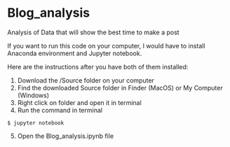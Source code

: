 # Blog_analysis
Analysis of Data that will show the best time to make a post

If you want to run this code on your computer, I would have to install Anaconda environment and Jupyter notebook.


Here are the instructions after you have both of them installed:

1. Download the /Source folder on your computer
2. Find the downloaded Source folder in Finder (MacOS) or My Computer (Windows)
3. Right click on folder and open it in terminal
4. Run the command in terminal 
```
$ jupyter notebook
```

5. Open the Blog_analysis.ipynb file
